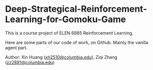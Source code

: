 # Deep-Strategical-Reinforcement-Learning-for-Gomoku-Game

This is a course project of ELEN 6885 Reinforcement Learning.

Here are some parts of our code of work, on Github. Mainly the vanilla agent part.

Author: Xin Huang (xh2510@columbia.edu), Ziqi Zhang (zz2881@columbia.edu)
